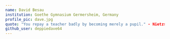 ```yaml
---
name: David Besau
institution: Goethe Gymnasium Germersheim, Germany
profile_pic: dave.jpg
quote: "You repay a teacher badly by becoming merely a pupil." - Nietzsche
github_user: deppiedave64
---
```

